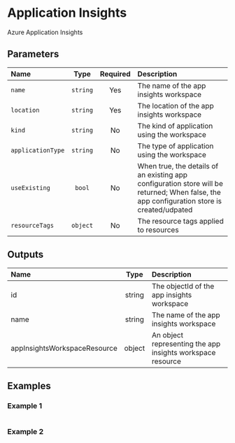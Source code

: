 # Application Insights

Azure Application Insights

## Parameters

| Name              | Type     | Required | Description                                                                                                                                |
| :---------------- | :------: | :------: | :----------------------------------------------------------------------------------------------------------------------------------------- |
| `name`            | `string` | Yes      | The name of the app insights workspace                                                                                                     |
| `location`        | `string` | Yes      | The location of the app insights workspace                                                                                                 |
| `kind`            | `string` | No       | The kind of application using the workspace                                                                                                |
| `applicationType` | `string` | No       | The type of application using the workspace                                                                                                |
| `useExisting`     | `bool`   | No       | When true, the details of an existing app configuration store will be returned; When false, the app configuration store is created/udpated |
| `resourceTags`    | `object` | No       | The resource tags applied to resources                                                                                                     |

## Outputs

| Name                         | Type   | Description                                                |
| :--------------------------- | :----: | :--------------------------------------------------------- |
| id                           | string | The objectId of the app insights workspace                 |
| name                         | string | The name of the app insights workspace                     |
| appInsightsWorkspaceResource | object | An object representing the app insights workspace resource |

## Examples

### Example 1

```bicep
```

### Example 2

```bicep
```